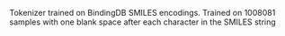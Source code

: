 Tokenizer trained on BindingDB SMILES encodings.
Trained on 1008081 samples with one blank space after each character in the SMILES string